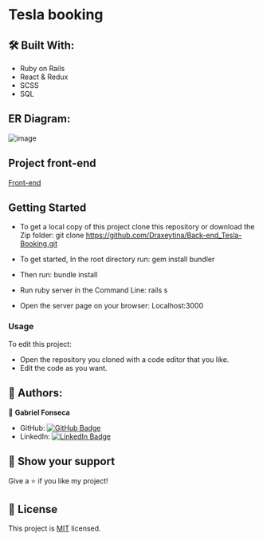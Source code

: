 # Tesla booking
<PROJECT DESCRIPTION>

## :hammer_and_wrench: Built With: 
- Ruby on Rails
- React & Redux
- SCSS 
- SQL

## ER Diagram:
![image](https://user-images.githubusercontent.com/42799579/197014249-17759fbf-7a6d-4fca-9db4-26180e78b5bc.png)
  
## Project front-end
[Front-end](https://github.com/Draxeytina/Front-end_Tesla-Booking)

## Getting Started 
- To get a local copy of this project clone this repository or download the Zip folder: 
git clone https://github.com/Draxeytina/Back-end_Tesla-Booking.git 

- To get started, In the root directory run: 
gem install bundler 

- Then run: 
bundle install 

- Run ruby server in the Command Line: 
rails s  

- Open the server page on your browser: 
Localhost:3000 

### Usage 
To edit this project:
- Open the repository you cloned with a code editor that you like. 
- Edit the code as you want. 

## :busts_in_silhouette: Authors: 
👤 **Gabriel Fonseca** 
- GitHub: [![GitHub Badge](https://img.shields.io/badge/-Gopxfs-white?logo=GitHub&logoColor=181717&style=plastic)](https://github.com/Gopxfs) 
- LinkedIn: [![LinkedIn Badge](https://img.shields.io/badge/-GabrielFonseca-white?logo=LinkedIn&logoColor=1DA1F2&style=plastic)](https://www.linkedin.com/in/gabriel-fonseca-sales/)  

## :star2: Show your support 
Give a :star: if you like my project! 

## :pencil: License
This project is [MIT](https://github.com/Gopxfs/Back-end_Tesla-Booking/blob/main/LICENSE) licensed. 
